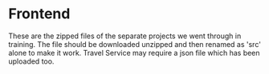# Frontend
These are the zipped files of the separate projects we went through in training. The file should be downloaded unzipped and then renamed as 'src' alone to make it work. 
Travel Service may require a json file which has been uploaded too.
